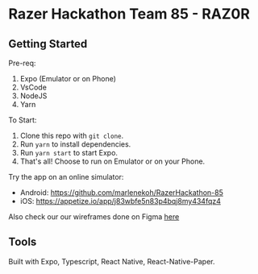 # Razer Hackathon Team 85 - RAZ0R

## Getting Started

Pre-req:

1. Expo (Emulator or on Phone)
2. VsCode
3. NodeJS
4. Yarn

To Start:

1. Clone this repo with `git clone`.
2. Run `yarn` to install dependencies.
3. Run `yarn start` to start Expo.
4. That's all! Choose to run on Emulator or on your Phone.

Try the app on an online simulator:

- Android: https://github.com/marlenekoh/RazerHackathon-85
- iOS: https://appetize.io/app/j83wbfe5n83p4bqj8my434fqz4

Also check our our wireframes done on Figma [here](./Wireflow.fig)

## Tools

Built with Expo, Typescript, React Native, React-Native-Paper.
